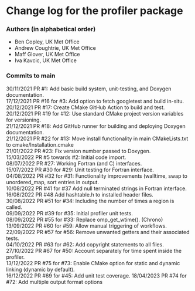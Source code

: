 # Change log for the profiler package #

### Authors (in alphabetical order) ###

* Ben Copley, UK Met Office
* Andrew Coughtrie, UK Met Office
* Maff Glover, UK Met Office
* Iva Kavcic, UK Met Office

### Commits to main ###

30/11/2021 PR #1: Add basic build system, unit-testing, and Doxygen documentation.\
17/12/2021 PR #16 for #3: Add option to fetch googletest and build in-situ.\
20/12/2021 PR #17: Create CMake GitHub Action to build and test. \
20/12/2021 PR #19 for #12: Use standard CMake project version variables for versioning. \
21/12/2021 PR #18: Add GitHub runner for building and deploying Doxygen documentation. \
21/12/2021 PR #22 for #13: Move install functionality in main CMakeLists.txt to cmake/Installation.cmake \
21/01/2022 PR #23: Fix version number passed to Doxygen. \
15/03/2022 PR #5 towards #2: Initial code import. \
08/07/2022 PR #27: Working Fortran (and C) interfaces. \
15/07/2022 PR #30 for #29: Unit testing for Fortran interface. \
04/08/2022 PR #32 for #31: Functionality improvements (walltime, swap to unordered_map, sort entries in output. \
10/08/2022 PR #41 for #37 Add null terminated strings in Fortran interface. \
16/08/2022 PR #48 Add hashtable.h to installed header files. \
30/08/2022 PR #51 for #34: Including the number of times a region is called. \
09/09/2022 PR #39 for #35: Initial profiler unit tests. \
08/09/2022 PR #55 for #33: Replace omp_get_wtime(). (Chrono) \
13/09/2022 PR #60 for #59: Allow manual triggering of workflows. \
22/09/2022 PR #57 for #56: Remove unwanted getters and their associated tests. \
04/10/2022 PR #63 for #62: Add copyright statements to all files. \
27/10/2022 PR #67 for #50: Account separately for time spent inside the profiler. \
13/12/2022 PR #75 for #73: Enable CMake option for static and dynamic linking (dynamic by default). \
16/12/2022 PR #69 for #45: Add unit test coverage.
18/04/2023 PR #74 for #72: Add multiple output format options
